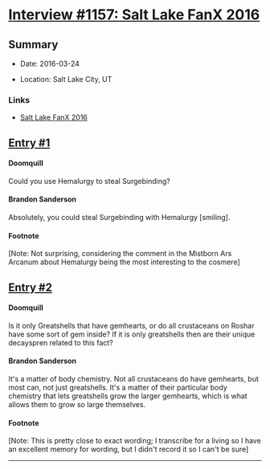 # [Interview #1157: Salt Lake FanX 2016](https://www.theoryland.com/intvmain.php?i=1157)

## Summary

- Date: 2016-03-24

- Location: Salt Lake City, UT

### Links

- [Salt Lake FanX 2016](http://www.17thshard.com/forum/topic/53759-salt-lake-comiccon-fanx-2016/#entry423767)


## [Entry #1](https://www.theoryland.com/intvmain.php?i=1157#1)

#### Doomquill

Could you use Hemalurgy to steal Surgebinding?

#### Brandon Sanderson

Absolutely, you could steal Surgebinding with Hemalurgy [smiling].

#### Footnote

[Note: Not surprising, considering the comment in the Mistborn Ars Arcanum about Hemalurgy being the most interesting to the cosmere]

## [Entry #2](https://www.theoryland.com/intvmain.php?i=1157#2)

#### Doomquill

Is it only Greatshells that have gemhearts, or do all crustaceans on Roshar have some sort of gem inside? If it is only greatshells then are their unique decayspren related to this fact?

#### Brandon Sanderson

It's a matter of body chemistry. Not all crustaceans do have gemhearts, but most can, not just greatshells. It's a matter of their particular body chemistry that lets greatshells grow the larger gemhearts, which is what allows them to grow so large themselves.

#### Footnote

[Note: This is pretty close to exact wording; I transcribe for a living so I have an excellent memory for wording, but I didn't record it so I can't be sure]


---


